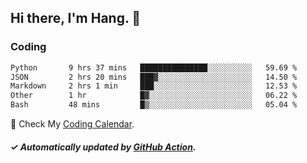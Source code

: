 ## Hi there, I'm Hang. 👋

### Coding

<!--START_SECTION:waka-->

```txt
Python       9 hrs 37 mins   ███████████████░░░░░░░░░░   59.69 %
JSON         2 hrs 20 mins   ███▓░░░░░░░░░░░░░░░░░░░░░   14.50 %
Markdown     2 hrs 1 min     ███░░░░░░░░░░░░░░░░░░░░░░   12.53 %
Other        1 hr            █▓░░░░░░░░░░░░░░░░░░░░░░░   06.22 %
Bash         48 mins         █▒░░░░░░░░░░░░░░░░░░░░░░░   05.04 %
```

<!--END_SECTION:waka-->

🎉 Check My [Coding Calendar](https://github-chart-huhuhang.vercel.app/huhuhang).

##### ✓ Automatically updated by [GitHub Action](https://github.com/huhuhang/huhuhang/actions).

